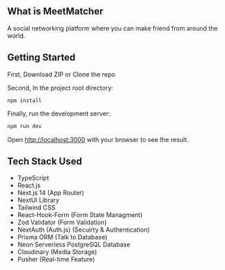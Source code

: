 ## What is MeetMatcher

A social networking platform where you can make friend from around the world.

## Getting Started

First, Download ZIP or Clone the repo

Second, In the project root directory:

```
npm install
```

Finally, run the development server:

```bash
npm run dev
```

Open [http://localhost:3000](http://localhost:3000) with your browser to see the result.

## Tech Stack Used

- TypeScript
- React.js
- Next.js 14 (App Router)
- NextUI Library
- Tailwind CSS
- React-Hook-Form (Form State Managment)
- Zod Validator (Form Validation)
- NextAuth (Auth.js) (Secuirty & Authentication)
- Prisma ORM (Talk to Database)
- Neon Serverless PostgreSQL Database
- Cloudinary (Media Storage)
- Pusher (Real-time Feature)
